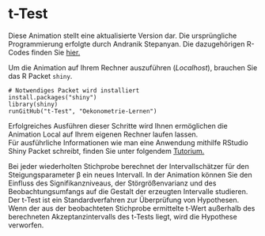 t-Test
============

Diese Animation stellt eine aktualisierte Version dar. Die ursprüngliche Programmierung erfolgte durch Andranik Stepanyan. Die dazugehörigen R-Codes finden Sie [hier.](https://github.com/andronikoss/t-Test)

Um die Animation auf Ihrem Rechner auszuführen (_Localhost_), brauchen Sie das R Packet `shiny`. 

```
# Notwendiges Packet wird installiert
install.packages("shiny")
library(shiny)
runGitHub("t-Test", "Oekonometrie-Lernen")
```

Erfolgreiches Ausführen dieser Schritte wird Ihnen ermöglichen die Animation Local auf Ihrem eigenen Rechner laufen lassen.   
Für ausführliche Informationen wie man eine Anwendung mithilfe RStudio Shiny Packet schreibt, finden Sie unter folgendem [Tutorium.](http://shiny.rstudio.com/tutorial/)

Bei jeder wiederholten Stichprobe berechnet der Intervallschätzer für den Steigungsparameter β ein neues Intervall. In der Animation können Sie den Einfluss des Signifikanzniveaus, der Störgrößenvarianz und des Beobachtungsumfangs auf die Gestalt der erzeugten Intervalle studieren.
Der t-Test ist ein Standardverfahren zur Überprüfung von Hypothesen. Wenn der aus der beobachteten Stichprobe ermittelte t-Wert außerhalb des berechneten Akzeptanzintervalls des t-Tests liegt, wird die Hypothese verworfen.
